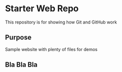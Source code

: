 # Starter Web Repo

This repository is for showing how Git and GitHub work

## Purpose

Sample website with plenty of files for demos

## Bla Bla Bla